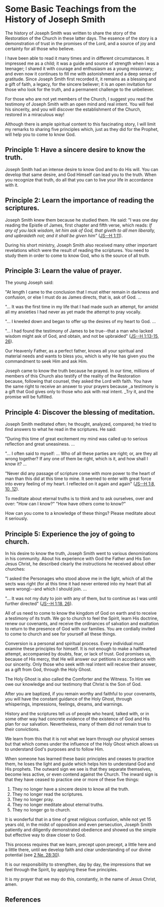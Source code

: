 # Some Basic Teachings from the History of Joseph Smith

The history of Joseph Smith was written to share the story of the Restoration
of the Church in these latter days. The essence of the story is a
demonstration of trust in the promises of the Lord, and a source of joy and
certainty for all those who believe.

I have been able to read it many times and in different circumstances. It
impressed me as a child; it was a guide and source of strength when I was a
teenager; I shared it with courage and enthusiasm as a young missionary; and
even now it continues to fill me with astonishment and a deep sense of
gratitude. Since Joseph Smith first recorded it, it remains as a blessing and
a gift of faith, a legacy, for the sincere believer; it is an open invitation
for those who look for the truth, and a permanent challenge to the unbeliever.

For those who are not yet members of the Church, I suggest you read the
testimony of Joseph Smith with an open mind and real intent. You will feel his
sincerity, and you will discover the establishment of the Church, restored in
a miraculous way!

Although there is ample spiritual content to this fascinating story, I will
limit my remarks to sharing five principles which, just as they did for the
Prophet, will help you to come to know God.

## Principle 1: Have a sincere desire to know the truth.

Joseph Smith had an intense desire to know God and to do His will. You can
develop that same desire, and God Himself can lead you to the truth. When you
recognize that truth, do all that you can to live your life in accordance with
it.

## Principle 2: Learn the importance of reading the scriptures.

Joseph Smith knew them because he studied them. He said: "I was one day
reading the Epistle of James, first chapter and fifth verse, which reads: _If
any of you lack wisdom, let him ask of God, that giveth to all men liberally,
and upbraideth not; and it shall be given him_" ([JS--H
1:11](/scriptures/pgp/js-h/1.11?lang=eng#10)).

During his short ministry, Joseph Smith also received many other important
revelations which were the result of reading the scriptures. You need to study
them in order to come to know God, who is the source of all truth.

## Principle 3: Learn the value of prayer.

The young Joseph said:

"At length I came to the conclusion that I must either remain in darkness and
confusion, or else I must do as James directs, that is, ask of God. ...

"... It was the first time in my life that I had made such an attempt, for
amidst all my anxieties I had never as yet made the attempt to pray vocally.

"... I kneeled down and began to offer up the desires of my heart to God. ...

"... I had found the testimony of James to be true--that a man who lacked wisdom
might ask of God, and obtain, and not be upbraided" ([JS--H 1:13-15,
26](/scriptures/pgp/js-h/1.13-15,26?lang=eng#12)).

Our Heavenly Father, as a perfect father, knows all your spiritual and
material needs and wants to bless you, which is why He has given you the
commandment to seek Him and ask Him.

Joseph came to know the truth because he prayed. In our time, millions of
members of this Church also testify of the reality of the Restoration because,
following that counsel, they asked the Lord with faith. You have the same
right to receive an answer to your prayers because _a testimony is a gift that
God gives only to those who ask with real intent. _Try it, and the promise
will be fulfilled.

## Principle 4: Discover the blessing of meditation.

Joseph Smith meditated often; he thought, analyzed, compared; he tried to find
answers to what he read in the scriptures. He said:

"During this time of great excitement my mind was called up to serious
reflection and great uneasiness. ...

"... I often said to myself: ... Who of all these parties are right; or, are they
all wrong together? If any one of them be right, which is it, and how shall I
know it? ...

"Never did any passage of scripture come with more power to the heart of man
than this did at this time to mine. It seemed to enter with great force into
every feeling of my heart. I reflected on it again and again" ([JS--H 1:8, 10,
12](/scriptures/pgp/js-h/1.8,10,12?lang=eng#7)).

To meditate about eternal truths is to think and to ask ourselves, over and
over: "How can I know?" "How have others come to know?"

How can you come to a knowledge of these things? Please meditate about it
seriously.

## Principle 5: Experience the joy of going to church.

In his desire to know the truth, Joseph Smith went to various denominations in
his community. About his experience with God the Father and His Son Jesus
Christ, he described clearly the instructions he received about other
churches:

"I asked the Personages who stood above me in the light, which of all the
sects was right (for at this time it had never entered into my heart that all
were wrong)--and which I should join. ...

"... It was not my duty to join with any of them, but to continue as I was until
further directed" ([JS--H 1:18,
26](/scriptures/pgp/js-h/1.18,26?lang=eng#17)).

All of us need to come to know the kingdom of God on earth and to receive a
testimony of its truth. We go to church to feel the Spirit, learn His
doctrine, renew our covenants, and receive the ordinances of salvation and
exaltation to return to the presence of God with our families. You are
cordially invited to come to church and see for yourself all these things.

Conversion is a personal and spiritual process. Every individual must examine
these principles for himself. It is not enough to make a halfhearted attempt,
accompanied by doubts, fear, or lack of trust. God promises us, because of His
mercy, that He will answer our petitions in accordance with our sincerity.
Only those who seek with real intent will receive their answer, as a gift from
God, through the Holy Ghost.

The Holy Ghost is also called the Comforter and the Witness. To Him we owe our
knowledge and our testimony that Christ is the Son of God.

After you are baptized, if you remain worthy and faithful to your covenants,
you will have the constant guidance of the Holy Ghost, through whisperings,
impressions, feelings, dreams, and warnings.

History and the scriptures tell us of people who heard, talked with, or in
some other way had concrete evidence of the existence of God and His plan for
our salvation. Nevertheless, many of them did not remain true to their
convictions.

We learn from this that it is not what we learn through our physical senses
but that which comes under the influence of the Holy Ghost which allows us to
understand God's purposes and to follow Him.

When someone has learned these basic principles and ceases to practice them,
he loses the light and guide which helps him to understand God and His
prophets. The outward sign we see is that they separate themselves, become
less active, or even contend against the Church. The inward sign is that they
have ceased to practice one or more of these five things:

  1. They no longer have a sincere desire to know all the truth. 
  2. They no longer read the scriptures. 
  3. They no longer pray. 
  4. They no longer meditate about eternal truths. 
  5. They no longer go to church. 

It is wonderful that in a time of great religious confusion, while not yet 15
years old, in the midst of opposition and even persecution, Joseph Smith
patiently and diligently demonstrated obedience and showed us the simple but
effective way to draw closer to God.

This process requires that we learn, precept upon precept, a little here and a
little there, until we develop faith and clear understanding of our divine
potential (see [2 Ne. 28:30](/scriptures/bofm/2-ne/28.30?lang=eng#29)).

It is our responsibility to strengthen, day by day, the impressions that we
feel through the Spirit, by applying these five principles.

It is my prayer that we may do this, constantly, in the name of Jesus Christ,
amen.

## References

